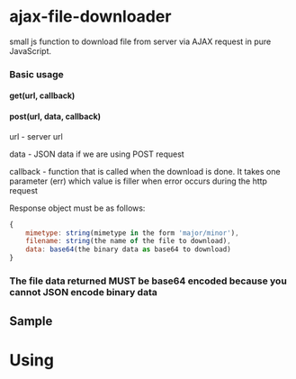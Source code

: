 # ajax-file-downloader

small js function to download file from server via AJAX request in pure JavaScript.


### Basic usage
#### get(url, callback)

#### post(url, data, callback)

url - server url

data - JSON data if we are using POST request

callback - function that is called when the download is done. It takes one parameter (err) which value is filler when error occurs during the http request

Response object must be as follows:

```javascript
{
    mimetype: string(mimetype in the form 'major/minor'),
    filename: string(the name of the file to download),
    data: base64(the binary data as base64 to download)
}
```
### The file data returned MUST be base64 encoded because you cannot JSON encode binary data

## Sample
# Using <script> tag 

```javascript
//GET
window.ajaxFileDownloader.get("https://server/path", (err) => {
    if (err) {
        console.log('ERROR: ', err);
    }

    alert("done!")
});

//POST
var additionalData = {
    fileName: "MyFile",
    author: "Mike"
}

window.ajaxFileDownloader.post("https://server/path", additionalData, (err) => {
    if (err) {
        console.log('ERROR: ', err);
    }

    alert("done!")
});
```

## RequireJs
```javascript
define(['./ajax-file-downloader'], (downloader) => {
    const button = document.querySelector('#downloadBtn');

    button.addEventListener('click', () => {
        //Using GET
        downloader.get("https://server/path", (err) => {
            if (err) {
                console.log('ERROR: ', err);
            }

            alert("done!")
        });

        //Using POST
        var additionalData = {
            fileName: "MyFile",
            author: "Mike"
        }
        downloader.post("https://server/path", additionalData,  (err) => {
            if (err) {
                console.log('ERROR: ', err);
            }

            alert("done!")
        });
    });
})
```

## CommonJS
```javascript
module.import('./ajax-file-downloader').then(function (downloader) {
    const button = document.querySelector('#downloadBtn');

    button.addEventListener('click', () => {
        //Using GET
        downloader.get("https://server/path", (err) => {
            if (err) {
                console.log('ERROR: ', err);
            }

            alert("done!")
        });

        //Using POST
        var additionalData = {
            fileName: "MyFile",
            author: "Mike"
        }
        downloader.post("https://server/path", additionalData,  (err) => {
            if (err) {
                console.log('ERROR: ', err);
            }

            alert("done!")
        });
    });
});
```
